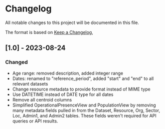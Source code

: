 # Changelog

All notable changes to this project will be documented in this file.

The format is based on [Keep a Changelog](https://keepachangelog.com/en/1.0.0/),

## [1.0] - 2023-08-24

### Changed

- Age range: removed description, added integer range
- Dates: renamed to "reference_period", added "start" and
  "end" to all relevant datasets
- Change resource metadata to provide format instead of MIME type
- Use DATETIME instead of DATE type for all dates
- Remove all centroid columns
- Simplified OperationalPresenceView and PopulationView by removing many metadata
  fields pulled in from the Dataset, Resource, Org, Sector, Loc, Admin1, and Admin2
  tables. These fields weren't required for API queries or API results.
